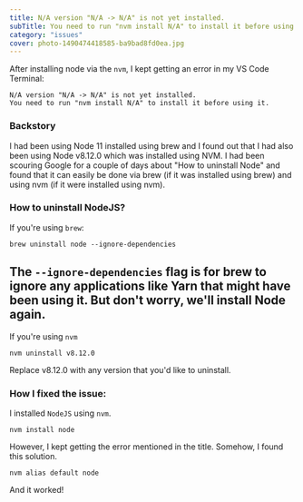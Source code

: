 ```yaml
---
title: N/A version "N/A -> N/A" is not yet installed.
subTitle: You need to run "nvm install N/A" to install it before using it.
category: "issues"
cover: photo-1490474418585-ba9bad8fd0ea.jpg
---
```


After installing node via the `nvm`, I kept getting an error in my VS Code Terminal:
```
N/A version "N/A -> N/A" is not yet installed.
You need to run "nvm install N/A" to install it before using it.
```

### Backstory
I had been using Node 11 installed using brew and I found out that I had also been using Node v8.12.0 which was installed using NVM. I had been scouring Google for a couple of days about "How to uninstall Node" and found that it can easily be done via brew (if it was installed using brew) and using nvm (if it were installed using nvm).

### How to uninstall NodeJS?
If you're using `brew`:
```
brew uninstall node --ignore-dependencies
```
The `--ignore-dependencies` flag is for brew to ignore any applications like Yarn that might have been using it. But don't worry, we'll install Node again.
---
If you're using `nvm`
```
nvm uninstall v8.12.0
```
Replace v8.12.0 with any version that you'd like to uninstall.


### How I fixed the issue:
I installed `NodeJS` using `nvm`.
```
nvm install node
```
However, I kept getting the error mentioned in the title. Somehow, I found this solution.
```
nvm alias default node
```

And it worked!
